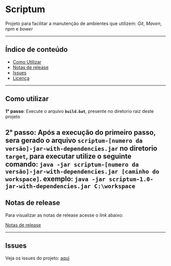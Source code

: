 # Scriptum

Projeto para facilitar a manutenção de ambientes que utilizem: _Git_, _Maven_, _npm_ e _bower_ 

-----

## Índice de conteúdo

* [Como Utilizar](#instala%C3%A7%C3%A3oconfigura%C3%A7%C3%A3o "Como instalar o projeto")
* [Notas de release](#notas-de-release "Notas de release do projeto")
* [Issues](#issues "Issues do projeto")
* [Licença](#licen%C3%A7a "Licença")

-----

## Como utilizar

__1° passo__: Execute o arquivo __`build.bat`__, presente no diretorio raiz deste projeto



__2° passo__: Após a execução do primeiro passo, sera gerado o arquivo __`scriptum-[numero da versão]-jar-with-dependencies.jar`__ no diretorio
`target`, para executar utilize o seguinte comando: __`java -jar scriptum-[numero da versão]-jar-with-dependencies.jar [caminho do workspace]`__.
exemplo: `java -jar scriptum-1.0-jar-with-dependencies.jar C:\workspace`
-----

## Notas de release

Para visualizar as notas de release acesse o _link_ abaixo:

[Notas de release](CHANGELOG.md)

-----

## Issues

Veja os issues do projeto: [aqui](../../issues)